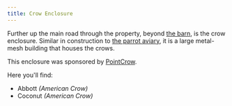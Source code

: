 ```yaml
---
title: Crow Enclosure
---
```


Further up the main road through the property, beyond [the barn](#barn), is the crow enclosure.
Similar in construction to [the parrot aviary](#parrots), it is a large metal-mesh building that houses the crows.

This enclosure was sponsored by [PointCrow](https://www.twitch.tv/pointcrow).

Here you'll find:
- Abbott _(American Crow)_
- Coconut _(American Crow)_
